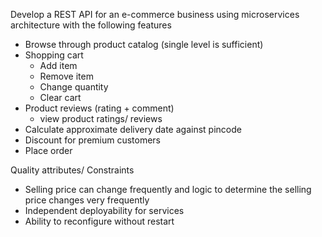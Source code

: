 Develop a REST API for an e-commerce business using microservices architecture with the following features
* Browse through product catalog (single level is sufficient)
* Shopping cart
    * Add item
    * Remove item
    * Change quantity
    * Clear cart
* Product reviews (rating + comment)
    * view product ratings/ reviews 
* Calculate approximate delivery date against pincode
* Discount for premium customers
* Place order

Quality attributes/ Constraints
* Selling price can change frequently and logic to determine the selling price changes very frequently
* Independent deployability for services
* Ability to reconfigure without restart
